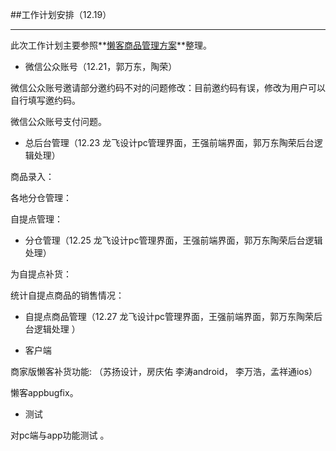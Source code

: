 ##工作计划安排（12.19）
******
此次工作计划主要参照**[懒客商品管理方案](https://github.com/adamin1990/lk/blob/master/%E6%87%92%E5%AE%A2%E5%95%86%E5%93%81%E7%AE%A1%E7%90%86%E6%96%B9%E6%A1%88.md)**整理。

- 微信公众账号（12.21，郭万东，陶荣）

微信公众账号邀请部分邀约码不对的问题修改：目前邀约码有误，修改为用户可以自行填写邀约码。

微信公众账号支付问题。

- 总后台管理（12.23 龙飞设计pc管理界面，王强前端界面，郭万东陶荣后台逻辑处理）

商品录入：

各地分仓管理：

自提点管理：

- 分仓管理（12.25 龙飞设计pc管理界面，王强前端界面，郭万东陶荣后台逻辑处理）

为自提点补货：

统计自提点商品的销售情况：

- 自提点商品管理（12.27 龙飞设计pc管理界面，王强前端界面，郭万东陶荣后台逻辑处理 ）

- 客户端

商家版懒客补货功能:
（苏扬设计，房庆佑 李涛android， 李万浩，孟祥通ios）

懒客appbugfix。

- 测试

对pc端与app功能测试 。

